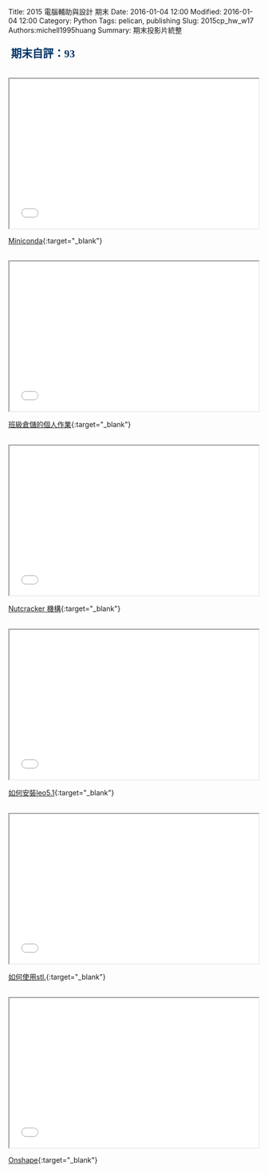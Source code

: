 Title: 2015 電腦輔助與設計 期末
Date: 2016-01-04 12:00
Modified: 2016-01-04 12:00
Category: Python
Tags: pelican, publishing
Slug: 2015cp_hw_w17
Authors:michell1995huang
Summary: 期末投影片統整

<h4><span style="font-size: 16pt; font-family: 'arial black', 'avant garde';">&nbsp;<strong><span style="color: #003366;">期末自評：93</span></strong></span></h4>


<br>
<iframe src="simplest6.html" width="500" height="300"></iframe>

[Miniconda](simplest6.html){:target="_blank"}

<br>
<iframe src="simplest7.html" width="500" height="300"></iframe>

[班級倉儲的個人作業](simplest7.html){:target="_blank"}

<br>
<iframe src="simplest8.html" width="500" height="300"></iframe>

[Nutcracker 機構](simplest8.html){:target="_blank"}

<br>
<iframe src="simplest9.html" width="500" height="300"></iframe>

[如何安裝leo5.1](simplest9.html){:target="_blank"}

<br>
<iframe src="simplest10.html" width="500" height="300"></iframe>

[如何使用stl.](simplest10.html){:target="_blank"}

<br>
<iframe src="simplest11.html" width="500" height="300"></iframe>

[Onshape](simplest11.html){:target="_blank"}


